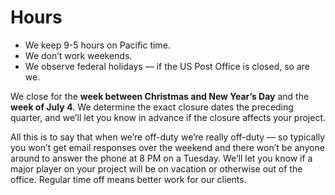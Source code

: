 # Hours

- We keep 9-5 hours on Pacific time.
- We don’t work weekends.
- We observe federal holidays — if the US Post Office is closed, so are we.

We close for the **week between Christmas and New Year’s Day** and the **week of July 4**. We determine the exact closure dates the preceding quarter, and we’ll let you know in advance if the closure affects your project.

All this is to say that when we’re off-duty we’re really off-duty — so typically you won’t get email responses over the weekend and there won’t be anyone around to answer the phone at 8 PM on a Tuesday. We’ll let you know if a major player on your project will be on vacation or otherwise out of the office. Regular time off means better work for our clients.

